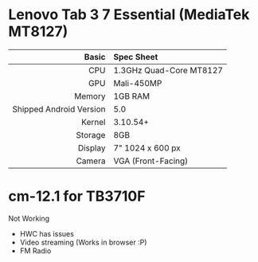 Lenovo Tab 3 7 Essential (MediaTek MT8127)
==============

Basic   | Spec Sheet
-------:|:-------------------------
CPU     | 1.3GHz Quad-Core MT8127
GPU     | Mali-450MP
Memory  | 1GB RAM
Shipped Android Version | 5.0
Kernel  | 3.10.54+
Storage | 8GB
Display | 7" 1024 x 600 px
Camera  | VGA (Front-Facing)

# cm-12.1 for TB3710F

Not Working

* HWC has issues
* Video streaming (Works in browser :P)
* FM Radio
